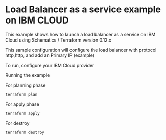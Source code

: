 # Load Balancer as a service example on IBM CLOUD

This example shows how to launch a load balancer as a service on IBM Cloud using Schematics / Terraform version 0.12.x

This sample configuration will configure the load balancer with protocol http,http, and add an Primary IP (example)


To run, configure your IBM Cloud provider

Running the example

For planning phase

```shell
terraform plan
```

For apply phase

```shell
terraform apply
```

For destroy

```shell
terraform destroy
```
